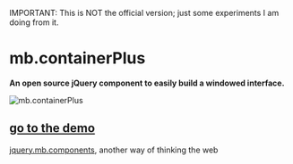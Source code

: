 IMPORTANT: This is NOT the official version; just some experiments I am
doing from it.

# mb.containerPlus

__An open source jQuery component to easily build a windowed interface.__

![mb.containerPlus](http://pupunzi.com/gitHub/mb.containerPlus.png)

## [go to the demo](http://pupunzi.com/#mb.components/mb.containerPlus/containerPlus.html)


[jquery.mb.components](http://pupunzi.com/), another way of thinking the web


